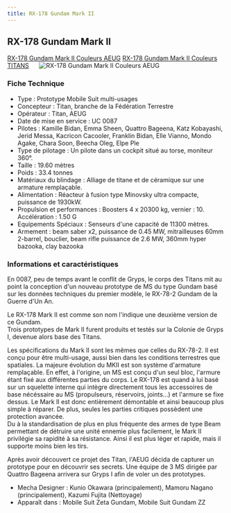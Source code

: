 ```yaml
---
title: RX-178 Gundam Mark II
---
```


RX-178 Gundam Mark II
---------------------


[RX-178 Gundam Mark II Couleurs AEUG](javascript:change_image_m('images/stories/saga/zetagundam/mechas/aeug/rx-178.png');) [RX-178 Gundam Mark II Couleurs TITANS](javascript:change_image_m('images/stories/saga/zetagundam/mechas/aeug/rx-178-t.png');)      ![RX-178 Gundam Mark II Couleurs AEUG](/images/stories/saga/zetagundam/mechas/aeug/rx-178.png)    


### Fiche Technique


- Type : Prototype Mobile Suit multi-usages  
- Concepteur : Titan, branche de la Fédération Terrestre  
- Opérateur : Titan, AEUG  
- Date de mise en service : UC 0087  
- Pilotes : Kamille Bidan, Emma Sheen, Quattro Bageena, Katz Kobayashi, Jerid Messa, Kacricon Cacooler, Franklin Bidan, Elle Vianno, Mondo Agake, Chara Soon, Beecha Oleg, Elpe Ple  
- Type de pilotage : Un pilote dans un cockpit situé au torse, moniteur 360°.   
- Taille : 19.60 mètres  
- Poids : 33.4 tonnes  
- Matériaux du blindage : Alliage de titane et de céramique sur une armature remplaçable.  
- Alimentation : Réacteur à fusion type Minovsky ultra compacte, puissance de 1930kW.  
- Propulsion et performances : Boosters 4 x 20300 kg, vernier : 10. Accélération : 1.50 G  
- Equipements Spéciaux : Senseurs d'une capacité de 11300 mètres.  
- Armement : beam saber x2, puissance de 0.45 MW, mitrailleuses 60mm 2-barrel, bouclier, beam rifle puissance de 2.6 MW, 360mm hyper bazooka, clay bazooka


### Informations et caractéristiques


En 0087, peu de temps avant le conflit de Gryps, le corps des Titans mit au point la conception d'un nouveau prototype de MS du type Gundam basé sur les données techniques du premier modèle, le RX-78-2 Gundam de la Guerre d'Un An. 


Le RX-178 Mark II est comme son nom l'indique une deuxième version de ce Gundam.   
Trois prototypes de Mark II furent produits et testés sur la Colonie de Gryps I, devenue alors base des Titans.   
  
Les spécifications du Mark II sont les mêmes que celles du RX-78-2. Il est conçu pour être multi-usage, aussi bien dans les conditions terrestres que spatiales. La majeure évolution du MKII est son système d'armature remplaçable. En effet, à l'origine, un MS est conçu d'un seul bloc, l'armure étant fixé aux différentes parties du corps. Le RX-178 est quand à lui basé sur un squelette interne qui intègre directement tous les accessoires de base nécéssaire au MS (propulseurs, réservoirs, joints...) et l'armure se fixe dessus. Le Mark II est donc entièrement démontable et ainsi beaucoup plus simple à réparer. De plus, seules les parties critiques possèdent une protection avancée.   
Du à la standardisation de plus en plus fréquente des armes de type Beam permettant de détruire une unité ennemie plus facilement, le Mark II privilégie sa rapidité à sa résistance. Ainsi il est plus léger et rapide, mais il supporte moins bien les tirs.   
  
Après avoir découvert ce projet des Titan, l'AEUG décida de capturer un prototype pour en découvrir ses secrets. Une équipe de 3 MS dirigée par Quattro Bageena arrivera sur Gryps I afin de voler un des prototypes.   
  
  
  
- Mecha Designer : Kunio Okawara (principalement), Mamoru Nagano (principalement), Kazumi Fujita (Nettoyage)  
- Apparaît dans : Mobile Suit Zeta Gundam, Mobile Suit Gundam ZZ

